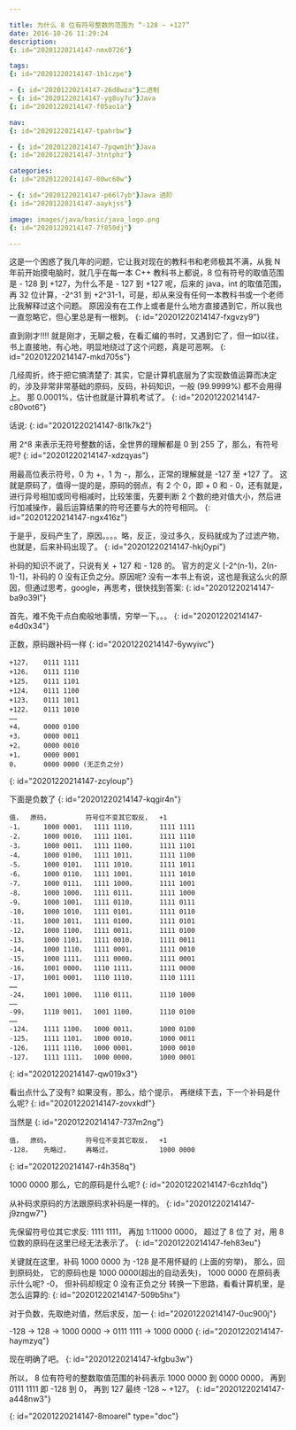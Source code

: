 ```yaml
---

title: 为什么 8 位有符号整数的范围为 “-128 ~ +127”
date: 2016-10-26 11:29:24
description:
{: id="20201220214147-nmx0726"}

tags:
{: id="20201220214147-1h1czpe"}

- {: id="20201220214147-26d8wza"}二进制
- {: id="20201220214147-yg8uy7u"}Java
{: id="20201220214147-f05ao1a"}

nav:
{: id="20201220214147-tpahrbw"}

- {: id="20201220214147-7pqwm1h"}Java
{: id="20201220214147-3tntphz"}

categories:
{: id="20201220214147-80wc60w"}

- {: id="20201220214147-p66l7yb"}Java 进阶
{: id="20201220214147-aaykjss"}

image: images/java/basic/java_logo.png
{: id="20201220214147-7f850dj"}

---
```


这是一个困惑了我几年的问题，它让我对现在的教科书和老师极其不满，从我 N 年前开始摸电脑时，就几乎在每一本 C++ 教科书上都说，8 位有符号的取值范围是 - 128 到 +127，为什么不是 - 127 到 +127 呢，后来的 java，int 的取值范围，再 32 位计算，-2^31 到 +2^31-1，可是，却从来没有任何一本教科书或一个老师比我解释过这个问题。 原因没有在工作上或者是什么地方直接遇到它，所以我也一直忽略它，但心里总是有一根刺。
{: id="20201220214147-fxgvzy9"}

直到刚才!!!! 就是刚才，无聊之极，在看汇编的书时，又遇到它了，但一如以往，书上直接地，有心地，明显地绕过了这个问题，真是可恶啊。
{: id="20201220214147-mkd705s"}

几经周折，终于把它搞清楚了:
其实，它是计算机底层为了实现数值运算而决定的，涉及非常非常基础的原码，反码，补码知识，一般 (99.9999%) 都不会用得上。 那 0.0001%，估计也就是计算机考试了。
{: id="20201220214147-c80vot6"}

话说:
{: id="20201220214147-8l1k7k2"}

用 2^8 来表示无符号整数的话，全世界的理解都是 0 到 255 了，那么，有符号呢?
{: id="20201220214147-xdzqyas"}

用最高位表示符号，0 为 +，1 为 -，那么，正常的理解就是 -127 至 +127 了。 这就是原码了，值得一提的是，原码的弱点，有 2 个 0，即 + 0 和 - 0，还有就是，进行异号相加或同号相减时，比较笨蛋，先要判断 2 个数的绝对值大小，然后进行加减操作，最后运算结果的符号还要与大的符号相同。
{: id="20201220214147-ngx416z"}

于是乎，反码产生了，原因。。。。略，反正，没过多久，反码就成为了过滤产物，也就是，后来补码出现了。
{: id="20201220214147-hkj0ypi"}

补码的知识不说了，只说有关 + 127 和 - 128 的。
官方的定义 [-2^(n-1)，2(n-1)-1]，补码的 0 没有正负之分。原因呢? 没有一本书上有说，这也是我这么火的原因，但通过思考，google，再思考，很快找到答案:
{: id="20201220214147-ba9o39l"}

首先，难不免干点白痴般地事情，穷举一下。。。
{: id="20201220214147-e4d0x34"}

正数，原码跟补码一样
{: id="20201220214147-6ywyivc"}

```
+127， 	0111 1111 
+126， 	0111 1110 
+125， 	0111 1101 
+124， 	0111 1100 
+123， 	0111 1011 
+122，	0111 1010 
……
+4， 	0000 0100   
+3， 	0000 0011   
+2， 	0000 0010   
+1， 	0000 0001 
0，   	0000 0000 (无正负之分)
```
{: id="20201220214147-zcyloup"}

下面是负数了
{: id="20201220214147-kqgir4n"}

```
值， 	原码， 		符号位不变其它取反，	+1 
-1， 	1000 0001，	1111 1110，		1111 1111
-2，  	1000 0010，	1111 1101，		1111 1110   
-3，  	1000 0011，	1111 1100，		1111 1101   
-4，  	1000 0100，	1111 1011，		1111 1100   
-5，  	1000 0101，	1111 1010，		1111 1011   
-6，  	1000 0110，	1111 1001，		1111 1010   
-7，  	1000 0111，	1111 1000，		1111 1001   
-8，  	1000 1000，	1111 0111，		1111 1000   
-9，  	1000 1001，	1111 0110，		1111 0111 
-10，  	1000 1010，	1111 0101，		1111 0110 
-11，  	1000 1011，	1111 0100，		1111 0101 
-12，  	1000 1100，	1111 0011，		1111 0100 
-13，  	1000 1101，	1111 0010，		1111 0011 
-14，  	1000 1110，	1111 0001，		1111 0010 
-15，  	1000 1111，	1111 0000，		1111 0001 
-16，  	1001 0000，	1110 1111，		1111 0000 
-17，  	1001 0001，	1110 1110，		1110 1111 
…… 
-24，  	1001 1000，	1110 0111，		1110 1000 
…… 
-99，  	1110 0011，	1001 1100，		1110 0100 
…… 
-124， 	1111 1100，	1000 0011，		1000 0100 
-125， 	1111 1101，	1000 0010，		1000 0011 
-126， 	1111 1110，	1000 0001，		1000 0010 
-127， 	1111 1111，	1000 0000，		1000 0001
```
{: id="20201220214147-qw019x3"}

看出点什么了没有?
如果没有，那么，给个提示， 再继续下去，下一个补码是什么呢?
{: id="20201220214147-zovxkdf"}

当然是
{: id="20201220214147-737m2ng"}

```
值， 	原码， 		符号位不变其它取反，	+1 
-128， 	先略过，  	再略过， 			1000 0000
```
{: id="20201220214147-r4h358q"}

1000 0000 那么，它的原码是什么呢?
{: id="20201220214147-6czh1dq"}

从补码求原码的方法跟原码求补码是一样的。
{: id="20201220214147-j9zngw7"}

先保留符号位其它求反: 1111 1111， 再加 1:11000 0000， 超过了 8 位了 对，用 8 位数的原码在这里已经无法表示了。
{: id="20201220214147-feh83eu"}

关键就在这里，补码 1000 0000 为 -128 是不用怀疑的 (上面的穷举)， 那么，回到原码处， 它的原码也是 1000 0000(超出的自动丢失)， 1000 0000 在原码表示什么呢? -0， 但补码却规定 0 没有正负之分 转换一下思路，看看计算机里，是怎么运算的:
{: id="20201220214147-509b5hx"}

对于负数，先取绝对值，然后求反，加一
{: id="20201220214147-0uc900j"}

-128 -> 128 -> 1000 0000 -> 0111 1111 -> 1000 0000
{: id="20201220214147-haymzyq"}

现在明确了吧。
{: id="20201220214147-kfgbu3w"}

所以， 8 位有符号的整数取值范围的补码表示 1000 0000 到 0000 0000， 再到 0111 1111 即 -128 到 0， 再到 127 最终 -128 ~ +127。
{: id="20201220214147-a448nw3"}


{: id="20201220214147-8moarel" type="doc"}
